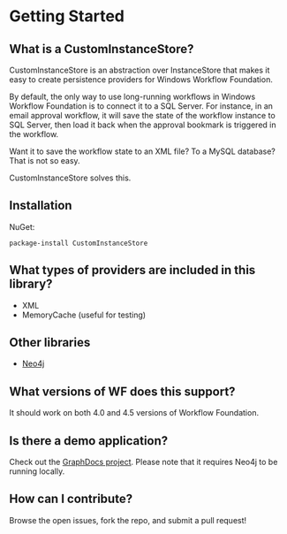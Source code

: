# Getting Started
## What is a CustomInstanceStore?

CustomInstanceStore is an abstraction over InstanceStore that makes it easy to create persistence providers for Windows Workflow Foundation.

By default, the only way to use long-running workflows in Windows Workflow Foundation is to connect it to a SQL Server. For instance, in an email approval workflow, it will save the state of the workflow instance to SQL Server, then load it back when the approval bookmark is triggered in the workflow. 

Want it to save the workflow state to an XML file? To a MySQL database? That is not so easy.

CustomInstanceStore solves this.


## Installation

NuGet:

    package-install CustomInstanceStore


## What types of providers are included in this library?

- XML
- MemoryCache (useful for testing)


## Other libraries

- [Neo4j](https://github.com/mattmeisinger/custom-instance-store-neo4j)


## What versions of WF does this support?

It should work on both 4.0 and 4.5 versions of Workflow Foundation.


## Is there a demo application?

Check out the [GraphDocs project](https://github.com/mattmeisinger/graph-docs). Please note that it requires Neo4j to be running locally.


## How can I contribute?

Browse the open issues, fork the repo, and submit a pull request!